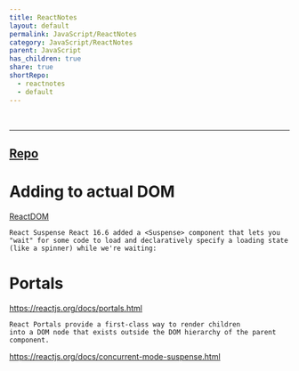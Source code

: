 ```yaml
---
title: ReactNotes
layout: default
permalink: JavaScript/ReactNotes
category: JavaScript/ReactNotes
parent: JavaScript
has_children: true
share: true
shortRepo:
  - reactnotes
  - default
---
```


<br/>

---

## [Repo](https://github.com/14paxton/ReactNotes)

# Adding to actual DOM

[ReactDOM](https://reactjs.org/blog/2015/10/01/react-render-and-top-level-api.html)

```
React Suspense React 16.6 added a <Suspense> component that lets you
"wait" for some code to load and declaratively specify a loading state
(like a spinner) while we're waiting:
```

# Portals

<https://reactjs.org/docs/portals.html>

```
React Portals provide a first-class way to render children
into a DOM node that exists outside the DOM hierarchy of the parent
component.
```

<https://reactjs.org/docs/concurrent-mode-suspense.html>

